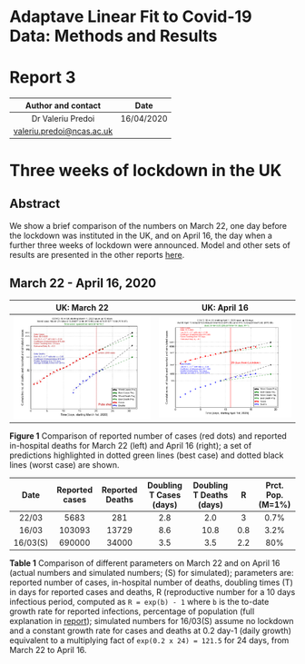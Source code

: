 # Adaptave Linear Fit to Covid-19 Data: Methods and Results
# Report 3

Author and contact   |  Date
:-------------------:|:---------:
Dr Valeriu Predoi    | 16/04/2020
<valeriu.predoi@ncas.ac.uk> |

# Three weeks of lockdown in the UK

## Abstract

We show a brief comparison of the numbers on March 22, one day before
the lockdown was instituted in the UK, and on April 16, the day when
a further three weeks of lockdown were announced. Model and other sets
of results are presented in the other reports [here](https://github.com/valeriupredoi/COVID-19_LINEAR/tree/master/Reports).

## March 22 - April 16, 2020

UK: March 22         |  UK: April 16
:-------------------:|:---------------:
![mar22](https://github.com/valeriupredoi/COVID-19_LINEAR/blob/master/anciliaries/country_plots_03-2020/uk_evolution_20-03_31-03_2020/22-03.jpg) | ![apr16](https://github.com/valeriupredoi/COVID-19_LINEAR/blob/master/country_plots/COVID-19_LIN_UK_DARK_SIM_UK.png)

**Figure 1** Comparison of reported number of cases (red dots) and reported in-hospital deaths for March 22 (left) and April 16 (right);
a set of predictions highlighted in dotted green lines (best case) and dotted black lines (worst case) are shown.

Date   | Reported cases | Reported Deaths | Doubling T Cases (days) | Doubling T Deaths (days) | R | Prct. Pop. (M=1%)
:-----:|:--------------:|:---------------:|:-----------------------:|:------------------------:|:---:|:--------------:
22/03  | 5683 | 281 | 2.8 | 2.0 | 3 | 0.7%
16/03  | 103093 | 13729 | 8.6 | 10.8 | 0.8 | 3.2%
16/03(S)  | 690000 | 34000 | 3.5 | 3.5 | 2.2 | 80%

**Table 1** Comparison of different parameters on March 22 and on April 16 (actual numbers and simulated numbers; (S) for simulated); parameters are: reported number of cases, in-hospital number of deaths, doubling times (T) in days for reported cases and deaths,
R (reproductive number for a 10 days infectious period, computed as `R = exp(b) - 1` where `b` is the to-date growth rate for reported infections,
percentage of population (full explanation in [report](https://github.com/valeriupredoi/COVID-19_LINEAR/blob/master/Reports/report_11-04-2020.md)); simulated numbers for 16/03(S) assume no lockdown and a constant growth rate for cases and deaths at 0.2 day-1 (daily growth)
equivalent to a multiplying fact of `exp(0.2 x 24) = 121.5` for 24 days, from March 22 to April 16.
